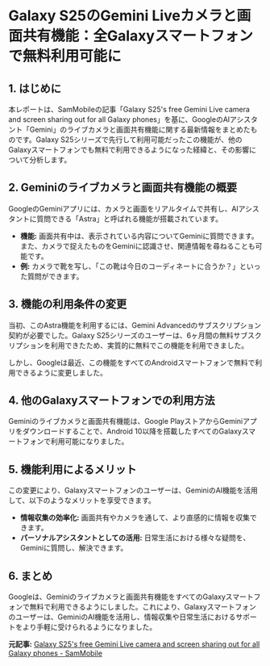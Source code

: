 # Galaxy S25のGemini Liveカメラと画面共有機能：全Galaxyスマートフォンで無料利用可能に

## 1. はじめに

本レポートは、SamMobileの記事「Galaxy S25's free Gemini Live camera and screen sharing out for all Galaxy phones」を基に、GoogleのAIアシスタント「Gemini」のライブカメラと画面共有機能に関する最新情報をまとめたものです。Galaxy S25シリーズで先行して利用可能だったこの機能が、他のGalaxyスマートフォンでも無料で利用できるようになった経緯と、その影響について分析します。

## 2. Geminiのライブカメラと画面共有機能の概要

GoogleのGeminiアプリには、カメラと画面をリアルタイムで共有し、AIアシスタントに質問できる「Astra」と呼ばれる機能が搭載されています。

* **機能:** 画面共有中は、表示されている内容についてGeminiに質問できます。また、カメラで捉えたものをGeminiに認識させ、関連情報を尋ねることも可能です。
* **例:** カメラで靴を写し、「この靴は今日のコーディネートに合うか？」といった質問ができます。

## 3. 機能の利用条件の変更

当初、このAstra機能を利用するには、Gemini Advancedのサブスクリプション契約が必要でした。Galaxy S25シリーズのユーザーは、6ヶ月間の無料サブスクリプションを利用できたため、実質的に無料でこの機能を利用できました。

しかし、Googleは最近、この機能をすべてのAndroidスマートフォンで無料で利用できるように変更しました。

## 4. 他のGalaxyスマートフォンでの利用方法

Geminiのライブカメラと画面共有機能は、Google PlayストアからGeminiアプリをダウンロードすることで、Android 10以降を搭載したすべてのGalaxyスマートフォンで利用可能になりました。

## 5. 機能利用によるメリット

この変更により、Galaxyスマートフォンのユーザーは、GeminiのAI機能を活用して、以下のようなメリットを享受できます。

* **情報収集の効率化:** 画面共有やカメラを通して、より直感的に情報を収集できます。
* **パーソナルアシスタントとしての活用:** 日常生活における様々な疑問を、Geminiに質問し、解決できます。

## 6. まとめ

Googleは、Geminiのライブカメラと画面共有機能をすべてのGalaxyスマートフォンで無料で利用できるようにしました。これにより、Galaxyスマートフォンのユーザーは、GeminiのAI機能を活用し、情報収集や日常生活におけるサポートをより手軽に受けられるようになりました。



**元記事:** [Galaxy S25's free Gemini Live camera and screen sharing out for all Galaxy phones - SamMobile](https://www.sammobile.com/news/galaxy-s25s-free-gemini-live-camera-and-screen-sharing-out-for-all-galaxy-phones/)